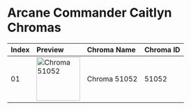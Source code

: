 # Arcane Commander Caitlyn Chromas

| Index | Preview | Chroma Name | Chroma ID |
|:---|:---|:---|:---|
| 01 | <img src='https://raw.communitydragon.org/latest/plugins/rcp-be-lol-game-data/global/default/v1/champion-chroma-images/51/51052.png' alt='Chroma 51052' width='100'> | Chroma 51052 | 51052 |
